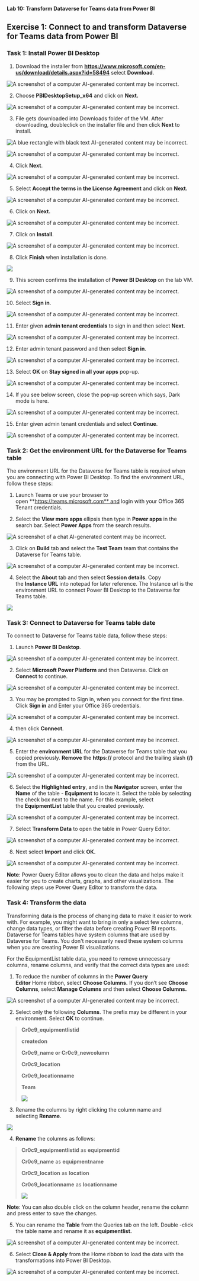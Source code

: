 **Lab 10: Transform Dataverse for Teams data from Power BI**

## **Exercise 1: Connect to and transform Dataverse for Teams data from Power BI**

### **Task 1: Install Power BI Desktop**

1.  Download the installer
    from **https://www.microsoft.com/en-us/download/details.aspx?id=58494**
    select **Download**.

![A screenshot of a computer AI-generated content may be
incorrect.](./media/image1.png)

2.  Choose **PBIDesktopSetup_x64** and click on **Next.**

![A screenshot of a computer AI-generated content may be
incorrect.](./media/image2.png)

3.  File gets downloaded into Downloads folder of the VM. After
    downloading, doubleclick on the installer file and then click
    **Next** to install.

![A blue rectangle with black text AI-generated content may be
incorrect.](./media/image3.png)

![A screenshot of a computer AI-generated content may be
incorrect.](./media/image4.png)

4.  Click **Next**.

![A screenshot of a computer AI-generated content may be
incorrect.](./media/image5.png)

5.  Select **Accept the terms in the License Agreement** and click on
    **Next.**

![A screenshot of a computer AI-generated content may be
incorrect.](./media/image6.png)

6.  Click on **Next.**

![A screenshot of a computer AI-generated content may be
incorrect.](./media/image7.png)

7.  Click on **Install**.

![A screenshot of a computer AI-generated content may be
incorrect.](./media/image8.png)

8.  Click **Finish** when installation is done.

![](./media/image9.png)

9.  This screen confirms the installation of **Power BI Desktop** on the
    lab VM.

![A screenshot of a computer AI-generated content may be
incorrect.](./media/image10.png)

10. Select **Sign in**.

![A screenshot of a computer AI-generated content may be
incorrect.](./media/image11.png)

11. Enter given **admin tenant credentials** to sign in and then select
    **Next**.

![A screenshot of a computer AI-generated content may be
incorrect.](./media/image12.png)

12. Enter admin tenant password and then select **Sign in**.

![A screenshot of a computer AI-generated content may be
incorrect.](./media/image13.png)

13. Select **OK** on **Stay signed in all your apps** pop-up.

![A screenshot of a computer AI-generated content may be
incorrect.](./media/image14.png)

14. If you see below screen, close the pop-up screen which says, Dark
    mode is here.

![A screenshot of a computer AI-generated content may be
incorrect.](./media/image15.png)

15. Enter given admin tenant credentials and select **Continue**.

![A screenshot of a computer AI-generated content may be
incorrect.](./media/image16.png)

### **Task 2: Get the environment URL for the Dataverse for Teams table**

The environment URL for the Dataverse for Teams table is required when
you are connecting with Power BI Desktop. To find the environment URL,
follow these steps:

1.  Launch Teams or use your browser to
    open **https://teams.microsoft.com** and login with your Office 365
    Tenant credentials.

2.  Select the **View more apps** ellipsis then type in **Power
    apps** in the search bar. Select **Power Apps** from the search
    results.

![A screenshot of a chat AI-generated content may be
incorrect.](./media/image17.png)

3.  Click on **Build** tab and select the **Test Team** team that
    contains the Dataverse for Teams table.

![A screenshot of a computer AI-generated content may be
incorrect.](./media/image18.png)

4.  Select the **About** tab and then select **Session details**. Copy
    the **Instance URL** into notepad for later reference. The Instance
    url is the environment URL to connect Power BI Desktop to the
    Dataverse for Teams table.

![](./media/image19.png)

### **Task 3: Connect to Dataverse for Teams table date**

To connect to Dataverse for Teams table data, follow these steps:

1.  Launch **Power BI Desktop**.

![A screenshot of a computer AI-generated content may be
incorrect.](./media/image20.png)

2.  Select **Microsoft Power Platform** and then Dataverse. Click on
    **Connect** to continue.

![A screenshot of a computer AI-generated content may be
incorrect.](./media/image21.png)

3.  You may be prompted to Sign in, when you connect for the first time.
    Click **Sign in** and Enter your Office 365 credentials.

![A screenshot of a computer AI-generated content may be
incorrect.](./media/image22.png)

4.  then click **Connect**.

![A screenshot of a computer AI-generated content may be
incorrect.](./media/image23.png)

5.  Enter the **environment URL** for the Dataverse for Teams table that
    you copied previously. **Remove** the **https://** protocol and the
    trailing slash **(/)** from the URL.

![A screenshot of a computer AI-generated content may be
incorrect.](./media/image24.png)

6.  Select the **Highlighted entry**, and in the **Navigator** screen,
    enter the **Name** of the table - **Equipment** to locate it. Select
    the table by selecting the check box next to the name. For this
    example, select the **EquipmentList** table that you created
    previously.

![A screenshot of a computer AI-generated content may be
incorrect.](./media/image25.png)

7.  Select **Transform Data** to open the table in Power Query Editor.

![A screenshot of a computer AI-generated content may be
incorrect.](./media/image26.png)

8.  Next select **Import** and click **OK.**

![A screenshot of a computer AI-generated content may be
incorrect.](./media/image27.png)

**Note**: Power Query Editor allows you to clean the data and helps make
it easier for you to create charts, graphs, and other visualizations.
The following steps use Power Query Editor to transform the data.

### **Task 4: Transform the data**

Transforming data is the process of changing data to make it easier to
work with. For example, you might want to bring in only a select few
columns, change data types, or filter the data before creating Power BI
reports. Dataverse for Teams tables have system columns that are used by
Dataverse for Teams. You don't necessarily need these system columns
when you are creating Power BI visualizations.

For the EquipmentList table data, you need to remove unnecessary
columns, rename columns, and verify that the correct data types are
used:

1.  To reduce the number of columns in the **Power Query
    Editor** Home ribbon, select **Choose Columns.** If you don’t see
    **Choose Columns**, select **Manage Columns** and then select
    **Choose Columns.**

![A screenshot of a computer AI-generated content may be
incorrect.](./media/image28.png)

2.  Select only the following **Columns**. The prefix may be different
    in your environment. Select **OK** to continue.

> **Cr0c9_equipmentlistid**
>
> **createdon**
>
> **Cr0c9_name or Cr0c9_newcolumn**
>
> **Cr0c9_location**
>
> **Cr0c9_locationname**
>
> **Team**
>
> ![](./media/image29.png)

3.  Rename the columns by right clicking the column name and
    selecting **Rename**.

![](./media/image30.png)

4.  **Rename** the columns as follows:

> **Cr0c9_equipmentlistid** as **equipmentid**
>
> **Cr0c9_name** as **equipmentname**
>
> **Cr0c9_location** as **location**
>
> **Cr0c9_locationname** as **locationname**
>
> ![](./media/image31.png)

**Note**: You can also double click on the column header, rename the
column and press enter to save the changes.

5.  You can rename the **Table** from the Queries tab on the left.
    Double -click the table name and rename it as **equipmentlist.**

![A screenshot of a computer AI-generated content may be
incorrect.](./media/image32.png)

6.  Select **Close & Apply** from the Home ribbon to load the data with
    the transformations into Power BI Desktop.

![A screenshot of a computer AI-generated content may be
incorrect.](./media/image33.png)
